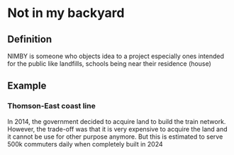 # Not in my backyard
## Definition
NIMBY is someone who objects idea to a project especially ones intended for the public like landfills, schools being near their residence (house)

## Example
### Thomson-East coast line

In 2014, the government decided to acquire land to build the train network. However, the trade-off was that it is very expensive to acquire the land and it cannot be use for other purpose anymore. But this is estimated to serve 500k commuters daily when completely built in 2024